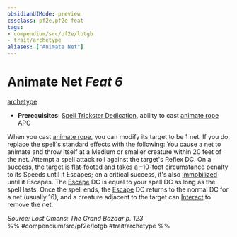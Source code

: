 ```yaml
---
obsidianUIMode: preview
cssclass: pf2e,pf2e-feat
tags:
- compendium/src/pf2e/lotgb
- trait/archetype
aliases: ["Animate Net"]
---
```

# Animate Net  *Feat 6*  
[archetype](archetype.md "Archetype Feat Trait")  

- **Prerequisites**: [Spell Trickster Dedication](spell-trickster-dedication-lotgb.md), ability to cast [animate rope](animate-rope-apg.md) APG

When you cast [animate rope](animate-rope-apg.md), you can modify its target to be 1 net. If you do, replace the spell's standard effects with the following: You cause a net to animate and throw itself at a Medium or smaller creature within 20 feet of the net. Attempt a spell attack roll against the target's Reflex DC. On a success, the target is [flat-footed](conditions.md#Flat-footed) and takes a –10-foot circumstance penalty to its Speeds until it Escapes; on a critical success, it's also [immobilized](conditions.md#Immobilized) until it Escapes. The [Escape](escape.md) DC is equal to your spell DC as long as the spell lasts. Once the spell ends, the [Escape](escape.md) DC returns to the normal DC for a net (usually 16), and a creature adjacent to the target can [Interact](interact.md) to remove the net.

*Source: Lost Omens: The Grand Bazaar p. 123*  
%% #compendium/src/pf2e/lotgb #trait/archetype %%